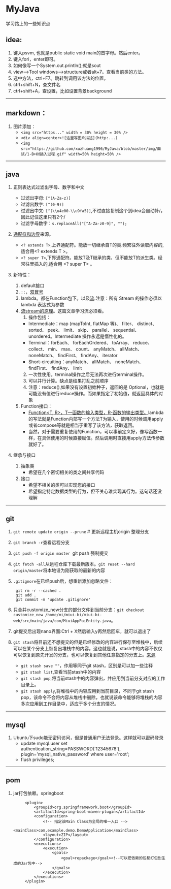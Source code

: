# MyJava
学习路上的一些知识点

  
## idea:

1. 键入psvm, 也就是public static void main的首字母。然后enter。    
2. 键入fori，enter即可。   
3. 如何像写一个System.out.println();就是sout   
4. view——>Tool windows——>structure或者alt+7。查看当前类的方法。
5. 选中方法，ctrl+F7。跳转到调用该方法的位置。
6. ctrl+shift+N，查文件名
6. ctrl+shift+A，查设置，比如设置背景background

------------------
## markdown：

1. 图片添加：
    - `<img src="https..." width = 30% height = 30% />`
    - `<div align=center>![这里写图片描述](http:...)`
    - `<img src="https://github.com/xuzhuang1996/MyJava/blob/master/img/面试/1-B+树插入过程.gif" width=50% height=50% />`

-------------
## java
1. 正则表达式过滤出字母、数字和中文
   - 过滤出字母: `[^(A-Za-z)]`
   - 过滤出数字: `[^(0-9)]`
   - 过滤出中文: `[^(\\u4e00-\\u9fa5)]`,不过直接复制这个到idea会自动补/，因此记住这里只有2个/
   - 过滤字母数字：`s.replaceAll("[^A-Za-z0-9]", ""); `
   
2. [通配符和边界](https://www.cnblogs.com/drizzlewithwind/p/6100164.html)来源。
   - `<? extends T>`,上界通配符。能放一切继承自T的类.频繁往外读取内容的,适合用<? extends T >。
   - `<? super T>`,下界通配符。能放T及T继承的类，但不能放T的派生类。经常往里插入的,适合用 <? super T> 。
   
2. 新特性：
   1. default接口
   2. `::`，[双冒号](https://www.cnblogs.com/tietazhan/p/7486937.html)
   3. lambda。都在Function包下。以及[流](https://blog.csdn.net/lidai352710967/article/details/82496783).注意：所有 Stream 的操作必须以 lambda 表达式为参数
   4. [流stream的原理](https://www.ibm.com/developerworks/cn/java/j-lo-java8streamapi/)。这篇文章学习流必须看。
      1. 操作包括：
        - Intermediate：map (mapToInt, flatMap 等)、 filter、 distinct、 sorted、 peek、 limit、 skip、 parallel、 sequential、 unordered。Intermediate 操作永远是惰性化的。
        - Terminal：forEach、 forEachOrdered、 toArray、 reduce、 collect、 min、 max、 count、 anyMatch、 allMatch、 noneMatch、 findFirst、 findAny、 iterator
        - Short-circuiting：anyMatch、 allMatch、 noneMatch、 findFirst、 findAny、 limit
      2. 一次性使用。terminal操作之后无法再次进行terminal操作。
      3.  可以并行计算。缺点是结果打乱之前顺序
      4. 注意：reduce(),如果没有设置初始种子，返回的是 Optional，也就是可能没有值进行reduce操作。而如果指定了初始值，就返回具体的对象 
   4. Function接口：
      - [Function<T, R>，T—函数的输入类型，R-函数的输出类型。](https://www.orchome.com/935)lambda的写法就是Function内部写一个方法T为输入，使用的时候调用apply或者compose等就是相当于重写了该方法，获取返回。
      - 当然，对于需要重复使用的Function，可以事前定义好，像写函数一样，在具体使用的时候直接赋值。然后调用时直接用apply方法传参数就好了。

3. 继承与接口
   1. 抽象类
      - 希望在几个密切相关的类之间共享代码
   2. 接口
      - 希望不相关的类可以实现您的接口
      - 希望指定特定数据类型的行为，但不关心谁实现其行为。这句话还没理解

----------
## git
1. `git remote update origin --prune`   # 更新远程主机origin 整理分支
2. `git branch -r`查看远程分支
3. `git push -f origin master `git push 强制提交
4. `git fetch -all`从远程仓库下载最新版本。`git reset --hard origin/master`将本地设为刚获取的最新的内容
5. `.gitignore`在已经push后，想重新添加忽略文件：

        git rm -r --cached .
        git add .
        git commit -m 'update .gitignore'
6. 只合并customize_new分支的部分文件到当前分支：`git checkout  customize_new /home/mi/miui-bi/miui-bi-web/src/main/java/com/MiuiAppPaiEntity.java`。
7. git提交后出现nano界面:Ctrl + X然后输入y再然后回车，就可以退出了
8. `git stash`将目前还不想提交的但是已经修改的内容进行保存至堆栈中，后续可以在某个分支上恢复出堆栈中的内容。这也就是说，stash中的内容不仅仅可以恢复到原先开发的分支，也可以恢复到其他任意指定的分支上。[来源](https://blog.csdn.net/stone_yw/article/details/80795669)
   - `git stash save ""`，作用等同于git stash，区别是可以加一些注释
   - `git stash list`,查看当前stash中的内容
   - `git stash pop`,将当前stash中的内容弹出，并应用到当前分支对应的工作目录上。
   - `git stash apply`,将堆栈中的内容应用到当前目录，不同于git stash pop，该命令不会将内容从堆栈中删除，也就说该命令能够将堆栈的内容多次应用到工作目录中，适应于多个分支的情况。
   
------------
## mysql
1. Ubuntu下sudo能无密码访问，但是普通用户无法登录。这样就可以密码登录
   - update mysql.user set authentication_string=PASSWORD('12345678'), plugin='mysql_native_password' where user='root';
   - flush privileges;
   
   
   
--------------------
## pom
1. jar打包依赖。springboot

            <plugin>
                <groupId>org.springframework.boot</groupId>
                <artifactId>spring-boot-maven-plugin</artifactId>
                <configuration>
                    <!-- 指定该Main Class为全局的唯一入口 -->
                    <mainClass>com.example.demo.DemoApplication</mainClass>
                    <layout>ZIP</layout>
                </configuration>
                <executions>
                    <execution>
                        <goals>
                            <goal>repackage</goal><!--可以把依赖的包都打包到生成的Jar包中-->
                        </goals>
                    </execution>
                </executions>
            </plugin>
